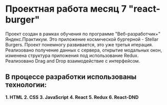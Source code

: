 # Проектная работа месяц 7 "react-burger"

Проект создан в рамках обучения по программе "Веб-разработчик+" Яндекс.Практикум.
Это приложение космической бургерной - Stellar Burgers.
Проект понемногу развивается, это уже третья итерация.
Реализовано получение данных с сервера, открытие модальных окон, изменена структура приложения
под использование Redux. Реализовано Drag and Drop взаимодействие с интерфейсом.

## В процессе разработки использованы технологии:

__1. HTML__
__2. CSS__
__3. JavaScript__
__4. React__
__5. Redux__
__6. React-DND__
